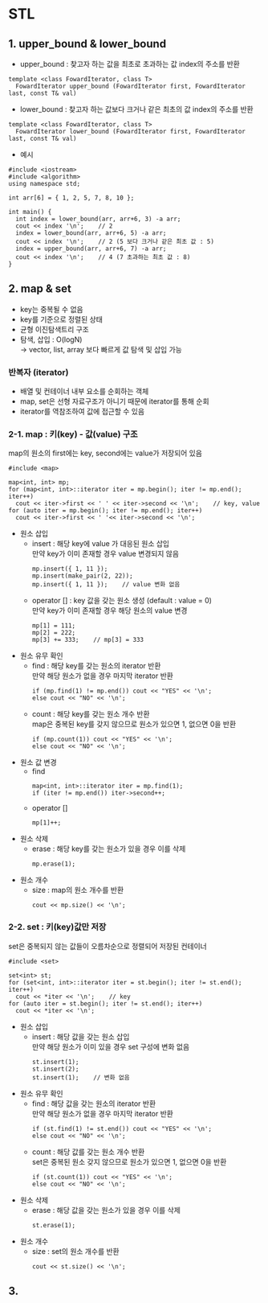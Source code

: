 # STL
## 1. upper_bound & lower_bound
- upper_bound : 찾고자 하는 값을 최초로 초과하는 값 index의 주소를 반환
```
template <class FowardIterator, class T>
  FowardIterator upper_bound (FowardIterator first, FowardIterator last, const T& val)
```
- lower_bound : 찾고자 하는 값보다 크거나 같은 최초의 값 index의 주소를 반환
```
template <class FowardIterator, class T>
  FowardIterator lower_bound (FowardIterator first, FowardIterator last, const T& val)
```
- 예시
```
#include <iostream>
#include <algorithm>
using namespace std;

int arr[6] = { 1, 2, 5, 7, 8, 10 };

int main() {
  int index = lower_bound(arr, arr+6, 3) -a arr;
  cout << index '\n';    // 2
  index = lower_bound(arr, arr+6, 5) -a arr;
  cout << index '\n';    // 2 (5 보다 크거나 같은 최초 값 : 5)
  index = upper_bound(arr, arr+6, 7) -a arr;
  cout << index '\n';    // 4 (7 초과하는 최초 값 : 8)
}
```
## 2. map & set
- key는 중복될 수 없음
- key를 기준으로 정렬된 상태
- 균형 이진탐색트리 구조
- 탐색, 삽입 : O(logN) <br>
  -> vector, list, array 보다 빠르게 값 탐색 및 삽입 가능
  
### 반복자 (iterator)
- 배열 및 컨테이너 내부 요소를 순회하는 객체
- map, set은 선형 자료구조가 아니기 때문에 iterator를 통해 순회
- iterator를 역참조하여 값에 접근할 수 있음

### 2-1. map : 키(key) - 값(value) 구조
map의 원소의 first에는 key, second에는 value가 저장되어 있음
```
#include <map>

map<int, int> mp;
for (map<int, int>::iterator iter = mp.begin(); iter != mp.end(); iter++)
  cout << iter->first << ' ' << iter->second << '\n';    // key, value
for (auto iter = mp.begin(); iter != mp.end(); iter++) 
  cout << iter->first << ' '<< iter->second << '\n';
```
- 원소 삽입
  - insert : 해당 key에 value 가 대응된 원소 삽입 <br>
    만약 key가 이미 존재할 경우 value 변경되지 않음
    ```
    mp.insert({ 1, 11 });
    mp.insert(make_pair(2, 22));
    mp.insert({ 1, 11 });    // value 변화 없음
    ```
  - operator [] : key 값을 갖는 원소 생성 (default : value = 0) <br>
    만약 key가 이미 존재할 경우 해당 원소의 value 변경
    ```
    mp[1] = 111;
    mp[2] = 222;
    mp[3] += 333;    // mp[3] = 333
    ```
- 원소 유무 확인
  - find : 해당 key를 갖는 원소의 iterator 반환 <br>
    만약 해당 원소가 없을 경우 마지막 iterator 반환
    ```
    if (mp.find(1) != mp.end()) cout << "YES" << '\n';
    else cout << "NO" << '\n';
    ```
  - count : 해당 key를 갖는 원소 개수 반환 <br>
    map은 중복된 key를 갖지 않으므로 원소가 있으면 1, 없으면 0을 반환
    ```
    if (mp.count(1)) cout << "YES" << '\n';
    else cout << "NO" << '\n';
    ```
- 원소 값 변경
  - find
    ```
    map<int, int>::iterator iter = mp.find(1);
    if (iter != mp.end()) iter->second++;
    ```
  - operator []
    ```
    mp[1]++;
    ```
- 원소 삭제
  - erase : 해당 key를 갖는 원소가 있을 경우 이를 삭제
    ```
    mp.erase(1);
    ```
- 원소 개수
  - size : map의 원소 개수를 반환
    ```
    cout << mp.size() << '\n';
    ```
### 2-2. set : 키(key)값만 저장
set은 중복되지 않는 값들이 오름차순으로 정렬되어 저장된 컨테이너
```
#include <set>

set<int> st;
for (set<int, int>::iterator iter = st.begin(); iter != st.end(); iter++)
  cout << *iter << '\n';    // key
for (auto iter = st.begin(); iter != st.end(); iter++) 
  cout << *iter << '\n';
```

- 원소 삽입
  - insert : 해당 값을 갖는 원소 삽입 <br>
    만약 해당 원소가 이미 있을 경우 set 구성에 변화 없음
    ```
    st.insert(1);
    st.insert(2);
    st.insert(1);    // 변화 없음
    ```
- 원소 유무 확인
  - find : 해당 값을 갖는 원소의 iterator 반환 <br>
    만약 해당 원소가 없을 경우 마지막 iterator 반환
    ```
    if (st.find(1) != st.end()) cout << "YES" << '\n';
    else cout << "NO" << '\n';
    ```
  - count : 해당 값를 갖는 원소 개수 반환 <br>
    set은 중복된 원소 갖지 않으므로 원소가 있으면 1, 없으면 0을 반환
    ```
    if (st.count(1)) cout << "YES" << '\n';
    else cout << "NO" << '\n';
    ```
- 원소 삭제
  - erase : 해당 값을 갖는 원소가 있을 경우 이를 삭제
    ```
    st.erase(1);
    ```
- 원소 개수
  - size : set의 원소 개수를 반환
    ```
    cout << st.size() << '\n';
    ```
## 3. 
